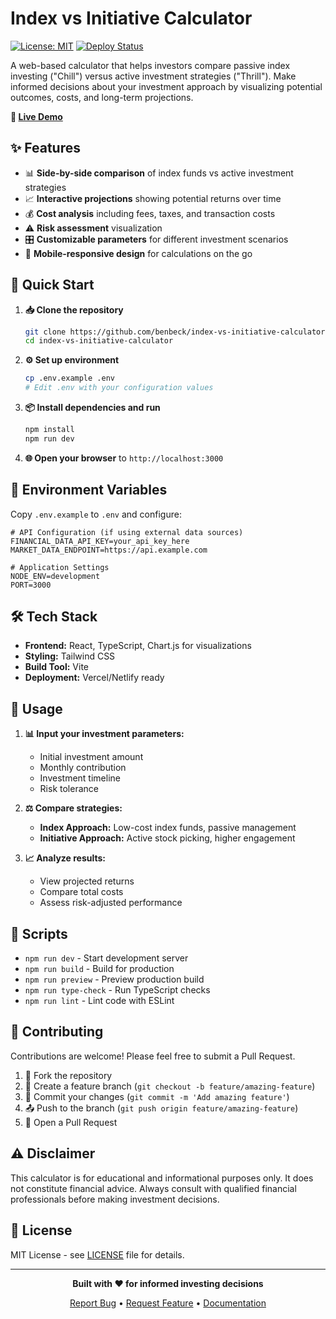 # Index vs Initiative Calculator

[![License: MIT](https://img.shields.io/badge/License-MIT-yellow.svg)](https://opensource.org/licenses/MIT)
[![Deploy Status](https://img.shields.io/badge/deploy-live-brightgreen)](https://benjaminbeck.com/index-vs-initiative-calculator)

A web-based calculator that helps investors compare passive index investing ("Chill") versus active investment strategies ("Thrill"). Make informed decisions about your investment approach by visualizing potential outcomes, costs, and long-term projections.

**🔗 [Live Demo](https://benjaminbeck.com/index-vs-initiative-calculator)**

## ✨ Features

- 📊 **Side-by-side comparison** of index funds vs active investment strategies
- 📈 **Interactive projections** showing potential returns over time
- 💰 **Cost analysis** including fees, taxes, and transaction costs
- ⚠️ **Risk assessment** visualization
- 🎛️ **Customizable parameters** for different investment scenarios
- 📱 **Mobile-responsive design** for calculations on the go

## 🚀 Quick Start

1. **📥 Clone the repository**
   ```bash
   git clone https://github.com/benbeck/index-vs-initiative-calculator.git
   cd index-vs-initiative-calculator
   ```

2. **⚙️ Set up environment**
   ```bash
   cp .env.example .env
   # Edit .env with your configuration values
   ```

3. **📦 Install dependencies and run**
   ```bash
   npm install
   npm run dev
   ```

4. **🌐 Open your browser** to `http://localhost:3000`

## 🔧 Environment Variables

Copy `.env.example` to `.env` and configure:

```env
# API Configuration (if using external data sources)
FINANCIAL_DATA_API_KEY=your_api_key_here
MARKET_DATA_ENDPOINT=https://api.example.com

# Application Settings
NODE_ENV=development
PORT=3000
```

## 🛠️ Tech Stack

- **Frontend:** React, TypeScript, Chart.js for visualizations
- **Styling:** Tailwind CSS
- **Build Tool:** Vite
- **Deployment:** Vercel/Netlify ready

## 📖 Usage

1. **📊 Input your investment parameters:**
   - Initial investment amount
   - Monthly contribution
   - Investment timeline
   - Risk tolerance

2. **⚖️ Compare strategies:**
   - **Index Approach:** Low-cost index funds, passive management
   - **Initiative Approach:** Active stock picking, higher engagement

3. **📈 Analyze results:**
   - View projected returns
   - Compare total costs
   - Assess risk-adjusted performance

## 🧰 Scripts

- `npm run dev` - Start development server
- `npm run build` - Build for production
- `npm run preview` - Preview production build
- `npm run type-check` - Run TypeScript checks
- `npm run lint` - Lint code with ESLint

## 🤝 Contributing

Contributions are welcome! Please feel free to submit a Pull Request.

1. 🍴 Fork the repository
2. 🌿 Create a feature branch (`git checkout -b feature/amazing-feature`)
3. 💾 Commit your changes (`git commit -m 'Add amazing feature'`)
4. 📤 Push to the branch (`git push origin feature/amazing-feature`)
5. 🔄 Open a Pull Request

## ⚠️ Disclaimer

This calculator is for educational and informational purposes only. It does not constitute financial advice. Always consult with qualified financial professionals before making investment decisions.

## 📄 License

MIT License - see [LICENSE](LICENSE) file for details.

---

<div align="center">
  
**Built with ❤️ for informed investing decisions**

[Report Bug](https://github.com/benbeck/index-vs-initiative-calculator/issues) • [Request Feature](https://github.com/benbeck/index-vs-initiative-calculator/issues) • [Documentation](https://github.com/benbeck/index-vs-initiative-calculator/wiki)

</div>


